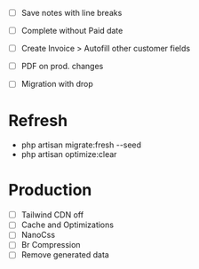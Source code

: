 - [ ] Save notes with line breaks
- [ ] Complete without Paid date
- [ ] Create Invoice > Autofill other customer fields
- [ ] PDF on prod. changes
- [ ] Migration with drop


# Refresh
- php artisan migrate:fresh --seed
- php artisan optimize:clear


# Production
- [ ] Tailwind CDN off
- [ ] Cache and Optimizations
- [ ] NanoCss
- [ ] Br Compression
- [ ] Remove generated data